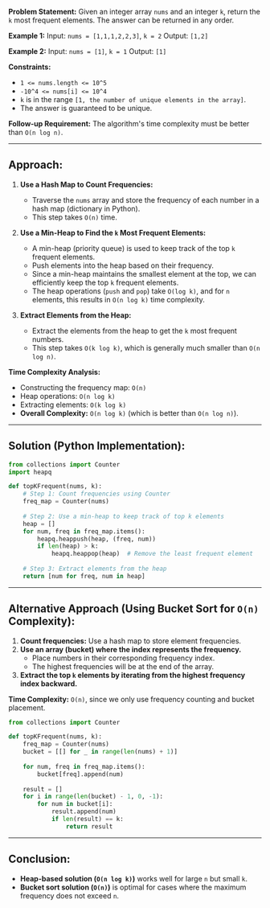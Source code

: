 **Problem Statement:**
Given an integer array `nums` and an integer `k`, return the `k` most frequent elements. The answer can be returned in any order.

**Example 1:**
Input: `nums = [1,1,1,2,2,3]`, `k = 2`
Output: `[1,2]`

**Example 2:**
Input: `nums = [1]`, `k = 1`
Output: `[1]`

**Constraints:**
- `1 <= nums.length <= 10^5`
- `-10^4 <= nums[i] <= 10^4`
- `k` is in the range `[1, the number of unique elements in the array]`.
- The answer is guaranteed to be unique.

**Follow-up Requirement:**
The algorithm's time complexity must be better than `O(n log n)`.

---

## Approach:
1. **Use a Hash Map to Count Frequencies:**
   - Traverse the `nums` array and store the frequency of each number in a hash map (dictionary in Python).
   - This step takes `O(n)` time.

2. **Use a Min-Heap to Find the `k` Most Frequent Elements:**
   - A min-heap (priority queue) is used to keep track of the top `k` frequent elements.
   - Push elements into the heap based on their frequency.
   - Since a min-heap maintains the smallest element at the top, we can efficiently keep the top `k` frequent elements.
   - The heap operations (`push` and `pop`) take `O(log k)`, and for `n` elements, this results in `O(n log k)` time complexity.

3. **Extract Elements from the Heap:**
   - Extract the elements from the heap to get the `k` most frequent numbers.
   - This step takes `O(k log k)`, which is generally much smaller than `O(n log n)`.

**Time Complexity Analysis:**
- Constructing the frequency map: `O(n)`
- Heap operations: `O(n log k)`
- Extracting elements: `O(k log k)`
- **Overall Complexity:** `O(n log k)` (which is better than `O(n log n)`).

---

## Solution (Python Implementation):
```python
from collections import Counter
import heapq

def topKFrequent(nums, k):
    # Step 1: Count frequencies using Counter
    freq_map = Counter(nums)
    
    # Step 2: Use a min-heap to keep track of top k elements
    heap = []
    for num, freq in freq_map.items():
        heapq.heappush(heap, (freq, num))
        if len(heap) > k:
            heapq.heappop(heap)  # Remove the least frequent element
    
    # Step 3: Extract elements from the heap
    return [num for freq, num in heap]
```

---

## Alternative Approach (Using Bucket Sort for `O(n)` Complexity):
1. **Count frequencies:** Use a hash map to store element frequencies.
2. **Use an array (bucket) where the index represents the frequency.**
   - Place numbers in their corresponding frequency index.
   - The highest frequencies will be at the end of the array.
3. **Extract the top `k` elements by iterating from the highest frequency index backward.**

**Time Complexity:** `O(n)`, since we only use frequency counting and bucket placement.

```python
from collections import Counter

def topKFrequent(nums, k):
    freq_map = Counter(nums)
    bucket = [[] for _ in range(len(nums) + 1)]
    
    for num, freq in freq_map.items():
        bucket[freq].append(num)
    
    result = []
    for i in range(len(bucket) - 1, 0, -1):
        for num in bucket[i]:
            result.append(num)
            if len(result) == k:
                return result
```

---

## Conclusion:
- **Heap-based solution (`O(n log k)`)** works well for large `n` but small `k`.
- **Bucket sort solution (`O(n)`)** is optimal for cases where the maximum frequency does not exceed `n`.

